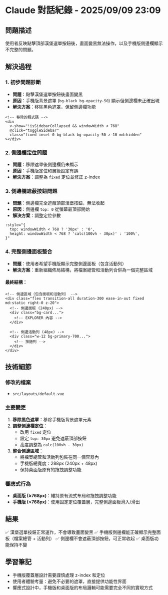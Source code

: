 # Claude 對話紀錄 - 2025/09/09 23:09

## 問題描述
使用者反映點擊頂部漢堡選單按鈕後，畫面變黑無法操作，以及手機版側邊欄顯示不完整的問題。

## 解決過程

### 1. 初步問題診斷
- **問題**：點擊漢堡選單按鈕後畫面變黑
- **原因**：手機版背景遮罩 (`bg-black bg-opacity-50`) 顯示但側邊欄未正確出現
- **解決方案**：移除黑色遮罩，保留側邊欄功能

```vue
<!-- 移除的程式碼 -->
<div
  v-show="!isSidebarCollapsed && windowWidth < 768"
  @click="toggleSidebar"
  class="fixed inset-0 bg-black bg-opacity-50 z-10 md:hidden"
></div>
```

### 2. 側邊欄定位問題
- **問題**：移除遮罩後側邊欄仍未顯示
- **原因**：手機版定位和層級設定有誤
- **解決方案**：調整為 `fixed` 定位並修正 z-index

### 3. 側邊欄遮蔽按鈕問題
- **問題**：側邊欄完全遮蔽頂部漢堡按鈕，無法收起
- **原因**：側邊欄 `top: 0` 從螢幕最頂部開始
- **解決方案**：調整定位參數
```vue
:style="{
  top: windowWidth < 768 ? '30px' : '0',
  height: windowWidth < 768 ? 'calc(100vh - 30px)' : '100%',
}"
```

### 4. 完整側邊面板整合
- **問題**：使用者希望手機版顯示完整側邊面板（包含活動列）
- **解決方案**：重新組織佈局結構，將檔案總管和活動列合併為一個完整區域

#### 最終結構：
```vue
<!-- 側邊區域（包含面板和活動列） -->
<div class="flex transition-all duration-300 ease-in-out fixed md:static right-0 z-20">
  <!-- 側邊面板 (240px) -->
  <div class="bg-card...">
    <!-- EXPLORER 內容 -->
  </div>
  
  <!-- 側邊活動列 (48px) -->
  <div class="w-12 bg-primary-700...">
    <!-- 按鈕列 -->
  </div>
</div>
```

## 技術細節

### 修改的檔案
- `src/layouts/default.vue`

### 主要變更
1. **移除黑色遮罩**：移除手機版背景遮罩元素
2. **調整側邊欄定位**：
   - 改用 `fixed` 定位
   - 設定 `top: 30px` 避免遮蔽頂部按鈕
   - 高度調整為 `calc(100vh - 30px)`
3. **整合側邊區域**：
   - 將檔案總管和活動列包裝在同一個容器內
   - 手機版總寬度：288px (240px + 48px)
   - 保持桌面版原有的拖拽調整功能

### 響應式行為
- **桌面版 (≥768px)**：維持原有流式布局和拖拽調整功能
- **手機版 (<768px)**：使用固定定位覆蓋層，完整側邊面板滑入/滑出

## 結果
✅ 漢堡選單按鈕正常運作，不會導致畫面變黑
✅ 手機版側邊欄能正確顯示完整面板（檔案總管 + 活動列）
✅ 側邊欄不會遮蔽頂部按鈕，可正常收起
✅ 桌面版功能保持不變

## 學習筆記
- 手機版覆蓋層設計需要謹慎處理 z-index 和定位
- 使用者體驗考量：避免不必要的遮罩，直接提供功能性界面
- 響應式設計中，手機版和桌面版的布局邏輯可能需要完全不同的實現方式